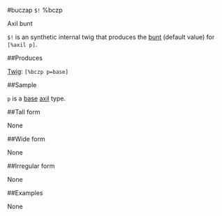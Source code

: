 #buczap `$!` %bczp

Axil bunt

`$!` is an synthetic internal twig that produces the [bunt]() (default value) for `[%axil p]`. 

##Produces

[Twig](): `[%bczp p=base]`

##Sample

`p` is a [base]() [axil]() type.

##Tall form

None

##Wide form

None

##Irregular form

None

##Examples

None

